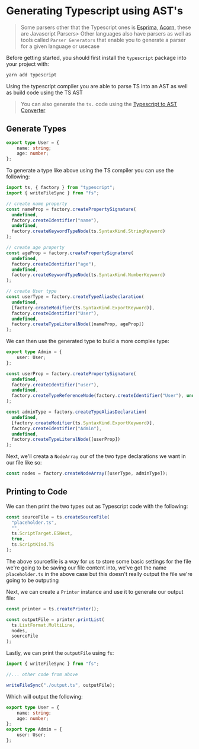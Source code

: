 # Generating Typescript using AST's

> Some parsers other that the Typescript ones is [Esprima](https://esprima.org/demo/parse.html), [Acorn](https://github.com/acornjs/acorn), these are Javascript Parsers> Other languages also have parsers as well as tools called `Parser Generators` that enable you to generate a parser for a given language or usecase

Before getting started, you should first install the `typescript` package into your project with:

```sh
yarn add typescript
```

Using the typescript compiler you are able to parse TS into an AST as well as build code using the TS AST

> You can also generate the `ts.` code using the [Typescript to AST Converter](https://ts-ast-viewer.com/)

## Generate Types

```ts
export type User = {
    name: string;
    age: number;
};
```

To generate a type like above using the TS compiler you can use the following:

```ts
import ts, { factory } from "typescript";
import { writeFileSync } from "fs";

// create name property
const nameProp = factory.createPropertySignature(
  undefined,
  factory.createIdentifier("name"),
  undefined,
  factory.createKeywordTypeNode(ts.SyntaxKind.StringKeyword)
);

// create age property
const ageProp = factory.createPropertySignature(
  undefined,
  factory.createIdentifier("age"),
  undefined,
  factory.createKeywordTypeNode(ts.SyntaxKind.NumberKeyword)
);

// create User type
const userType = factory.createTypeAliasDeclaration(
  undefined,
  [factory.createModifier(ts.SyntaxKind.ExportKeyword)],
  factory.createIdentifier("User"),
  undefined,
  factory.createTypeLiteralNode([nameProp, ageProp])
);
```

We can then use the generated type to build a more complex type:

```ts
export type Admin = {
    user: User;
};
```

```ts
const userProp = factory.createPropertySignature(
  undefined,
  factory.createIdentifier("user"),
  undefined,
  factory.createTypeReferenceNode(factory.createIdentifier("User"), undefined)
);

const adminType = factory.createTypeAliasDeclaration(
  undefined,
  [factory.createModifier(ts.SyntaxKind.ExportKeyword)],
  factory.createIdentifier("Admin"),
  undefined,
  factory.createTypeLiteralNode([userProp])
);
```

Next, we'll creata a `NodeArray` our of the two type declarations we want in our file like so:

```ts
const nodes = factory.createNodeArray([userType, adminType]);
```

## Printing to Code

We can then print the two types out as Typescript code with the following:

```ts
const sourceFile = ts.createSourceFile(
  "placeholder.ts",
  "",
  ts.ScriptTarget.ESNext,
  true,
  ts.ScriptKind.TS
);
```

The above sourcefile is a way for us to store some basic settings for the file we're going to be saving our file content into, we've got the name `placeholder.ts` in the above case but this doesn't really output the file we're going to be outputing


Next, we can create a `Printer` instance and use it to generate our output file:

```ts
const printer = ts.createPrinter();

const outputFile = printer.printList(
  ts.ListFormat.MultiLine,
  nodes,
  sourceFile
);
```

Lastly, we can print the `outputFile` using `fs`:

```ts
import { writeFileSync } from "fs";

//... other code from above

writeFileSync("./output.ts", outputFile);
```

Which will output the following:

```ts
export type User = {
    name: string;
    age: number;
};
export type Admin = {
    user: User;
};
```